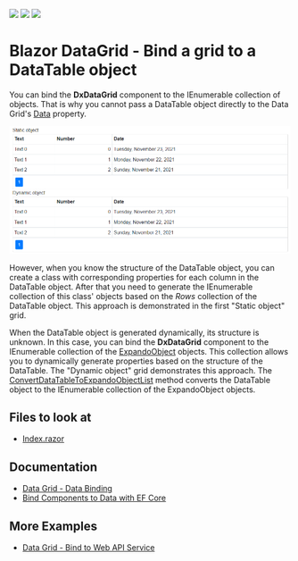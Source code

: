<!-- default badges list -->
![](https://img.shields.io/endpoint?url=https://codecentral.devexpress.com/api/v1/VersionRange/209830985/20.2.6%2B)
[![](https://img.shields.io/badge/Open_in_DevExpress_Support_Center-FF7200?style=flat-square&logo=DevExpress&logoColor=white)](https://supportcenter.devexpress.com/ticket/details/T816800)
[![](https://img.shields.io/badge/📖_How_to_use_DevExpress_Examples-e9f6fc?style=flat-square)](https://docs.devexpress.com/GeneralInformation/403183)
<!-- default badges end -->

# Blazor DataGrid - Bind a grid to a DataTable object

You can bind the **DxDataGrid** component to the IEnumerable collection of objects. That is why you cannot pass a DataTable object directly to the Data Grid's [Data](https://docs.devexpress.com/Blazor/DevExpress.Blazor.DxDataGrid-1.Data) property. 


![DataGrid: Data Binding](images/bind-datagrid-to-datatable.png)

However, when you know the structure of the DataTable object, you can create a class with corresponding properties for each column in the DataTable object. After that you need to generate the IEnumerable collection of this class' objects based on the *Rows* collection of the DataTable object. 
This approach is demonstrated in the first "Static object" grid.

When the DataTable object is generated dynamically, its structure is unknown. In this case, you can bind the **DxDataGrid** component to the IEnumerable collection of the [ExpandoObject](https://docs.microsoft.com/en-us/dotnet/api/system.dynamic.expandoobject?view=netframework-4.8) objects. This collection allows you to dynamically generate properties based on the structure of the DataTable. The "Dynamic object" grid demonstrates this approach. The [ConvertDataTableToExpandoObjectList](./CS/DataGridBindingToDataTable/Pages/Index.razor#L66) method converts the DataTable object to the IEnumerable collection of the ExpandoObject objects.


<!-- default file list -->
## Files to look at

* [Index.razor](./CS/DataGridBindingToDataTable/Pages/Index.razor)
<!-- default file list end -->

## Documentation

* [Data Grid - Data Binding](http://docs.devexpress.devx/Blazor/DevExpress.Blazor.DxDataGrid-1.Data)
* [Bind Components to Data with EF Core](https://docs.devexpress.com/Blazor/403167/common-concepts/bind-data-grid-to-data-from-entity-framework-core)

## More Examples

* [Data Grid - Bind to Web API Service](https://github.com/DevExpress-Examples/blazor-DxDataGrid-Bind-To-Web-Api-Service)